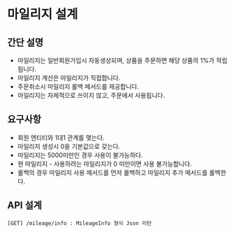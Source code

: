# 마일리지 설계

## 간단 설명
* 마일리지는 일반회원가입시 자동생성되며, 상품을 주문하면 해당 상품의 1%가 적립됩니다.
* 마일리지 계산은 마일리지가 직접합니다.
* 주문취소시 마일리지 롤백 메서드를 제공합니다.
* 마일리지는 자체적으로 쓰이지 않고, 주문에서 사용됩니다.

## 요구사항
* 회원 엔티티와 1대1 관계를 맺는다.
* 마일리지 생성시 0을 기본값으로 갖는다.
* 마일리지는 5000미만인 경우 사용이 불가능하다.
* 현 마일리지 - 사용하려는 마일리지가 0 미만이면 사용 불가능합니다.
* 롤백의 경우 마일리지 사용 메서드를 먼저 롤백하고 마일리지 추가 메서드를 롤백한다.

## API 설계
```
[GET] /mileage/info : MileageInfo 형식 Json 리턴
```
